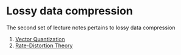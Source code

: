 # Lossy data compression

The second set of lecture notes pertains to lossy data compression

1. [Vector Quantization](./vector_quant.md)
2. [Rate-Distortion Theory](./rd.md)
